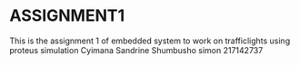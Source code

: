 # ASSIGNMENT1
This is the assignment 1 of embedded system to work on trafficlights using proteus simulation
Cyimana Sandrine 
Shumbusho simon 217142737
